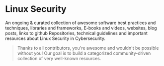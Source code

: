 # Linux Security
An ongoing & curated collection of awesome software best practices and techniques, libraries and frameworks, E-books and videos, websites, blog posts, links to github Repositories, technical guidelines and important resources about Linux Security in Cybersecurity.
> Thanks to all contributors, you're awesome and wouldn't be possible without you! Our goal is to build a categorized community-driven collection of very well-known resources.
